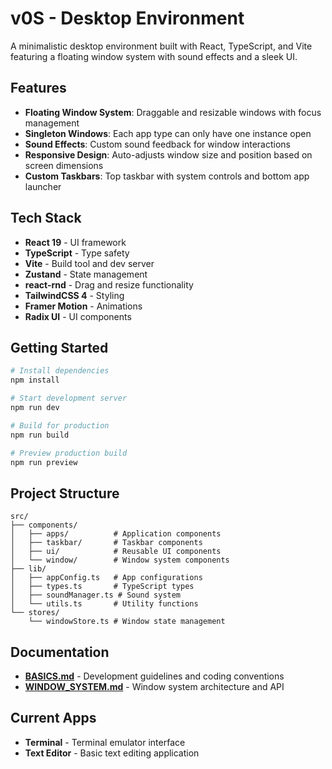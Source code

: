 # v0S - Desktop Environment

A minimalistic desktop environment built with React, TypeScript, and Vite featuring a floating window system with sound effects and a sleek UI.

## Features

- **Floating Window System**: Draggable and resizable windows with focus management
- **Singleton Windows**: Each app type can only have one instance open
- **Sound Effects**: Custom sound feedback for window interactions
- **Responsive Design**: Auto-adjusts window size and position based on screen dimensions
- **Custom Taskbars**: Top taskbar with system controls and bottom app launcher

## Tech Stack

- **React 19** - UI framework
- **TypeScript** - Type safety
- **Vite** - Build tool and dev server
- **Zustand** - State management
- **react-rnd** - Drag and resize functionality
- **TailwindCSS 4** - Styling
- **Framer Motion** - Animations
- **Radix UI** - UI components

## Getting Started

```bash
# Install dependencies
npm install

# Start development server
npm run dev

# Build for production
npm run build

# Preview production build
npm run preview
```

## Project Structure

```
src/
├── components/
│   ├── apps/          # Application components
│   ├── taskbar/       # Taskbar components
│   ├── ui/            # Reusable UI components
│   └── window/        # Window system components
├── lib/
│   ├── appConfig.ts   # App configurations
│   ├── types.ts       # TypeScript types
│   ├── soundManager.ts # Sound system
│   └── utils.ts       # Utility functions
└── stores/
    └── windowStore.ts # Window state management
```

## Documentation

- [**BASICS.md**](docs/BASICS.md) - Development guidelines and coding conventions
- [**WINDOW_SYSTEM.md**](docs/WINDOW_SYSTEM.md) - Window system architecture and API

## Current Apps

- **Terminal** - Terminal emulator interface
- **Text Editor** - Basic text editing application
